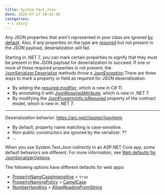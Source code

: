 ```yaml
---
title: System.Text.Json
date: 2024-07-27 19:42:36
categories:
 - c sharp
---
```


Any JSON properties that aren't represented in your class are ignored [by default](https://learn.microsoft.com/en-us/dotnet/standard/serialization/system-text-json/missing-members). Also, if any properties on the type are [required](https://learn.microsoft.com/en-us/dotnet/standard/serialization/system-text-json/required-properties) but not present in the JSON payload, deserialization will fail. 

Starting in .NET 7, you can mark certain properties to signify that they must be present in the JSON payload for deserialization to succeed. If one or more of these required properties is not present, the [JsonSerializer.Deserialize](https://learn.microsoft.com/en-us/dotnet/api/system.text.json.jsonserializer.deserialize) methods throw a [JsonException](https://learn.microsoft.com/en-us/dotnet/api/system.text.json.jsonexception).There are three ways to mark a property or field as required for JSON deserialization:

- By adding the [required modifier](https://learn.microsoft.com/en-us/dotnet/csharp/language-reference/keywords/required), which is new in C# 11.
- By annotating it with [JsonRequiredAttribute](https://learn.microsoft.com/en-us/dotnet/api/system.text.json.serialization.jsonrequiredattribute), which is new in .NET 7.
- By modifying the [JsonPropertyInfo.IsRequired](https://learn.microsoft.com/en-us/dotnet/api/system.text.json.serialization.metadata.jsonpropertyinfo.isrequired#system-text-json-serialization-metadata-jsonpropertyinfo-isrequired) property of the contract model, which is new in .NET 7.

----

Deserialization behavior: https://arc.net/l/quote/rlyayhmm

- By default, property name matching is case-sensitive.
- Non-public constructors are ignored by the serializer. ??
- ...

When you use System.Text.Json indirectly in an ASP.NET Core app, some default behaviors are different. For more information, see [Web defaults for JsonSerializerOptions](https://learn.microsoft.com/en-us/dotnet/standard/serialization/system-text-json/configure-options#web-defaults-for-jsonserializeroptions).

The following options have different defaults for web apps:

- [PropertyNameCaseInsensitive](https://learn.microsoft.com/en-us/dotnet/api/system.text.json.jsonserializeroptions.propertynamecaseinsensitive) = `true`
- [PropertyNamingPolicy](https://learn.microsoft.com/en-us/dotnet/api/system.text.json.jsonserializeroptions.propertynamingpolicy#system-text-json-jsonserializeroptions-propertynamingpolicy) = [CamelCase](https://learn.microsoft.com/en-us/dotnet/api/system.text.json.jsonnamingpolicy.camelcase#system-text-json-jsonnamingpolicy-camelcase)
- [NumberHandling](https://learn.microsoft.com/en-us/dotnet/api/system.text.json.jsonserializeroptions.numberhandling) = [AllowReadingFromString](https://learn.microsoft.com/en-us/dotnet/api/system.text.json.serialization.jsonnumberhandling#system-text-json-serialization-jsonnumberhandling-allowreadingfromstring)

